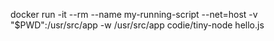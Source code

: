 docker run -it --rm --name my-running-script  --net=host  -v "$PWD":/usr/src/app -w /usr/src/app codie/tiny-node hello.js